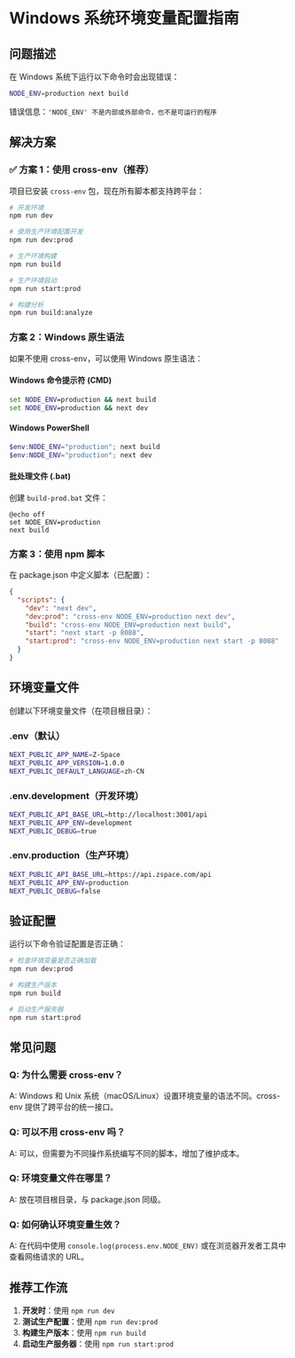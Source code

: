 # Windows 系统环境变量配置指南

## 问题描述

在 Windows 系统下运行以下命令时会出现错误：

```bash
NODE_ENV=production next build
```

错误信息：`'NODE_ENV' 不是内部或外部命令，也不是可运行的程序`

## 解决方案

### ✅ 方案 1：使用 cross-env（推荐）

项目已安装 `cross-env` 包，现在所有脚本都支持跨平台：

```bash
# 开发环境
npm run dev

# 使用生产环境配置开发
npm run dev:prod

# 生产环境构建
npm run build

# 生产环境启动
npm run start:prod

# 构建分析
npm run build:analyze
```

### 方案 2：Windows 原生语法

如果不使用 cross-env，可以使用 Windows 原生语法：

#### Windows 命令提示符 (CMD)

```cmd
set NODE_ENV=production && next build
set NODE_ENV=production && next dev
```

#### Windows PowerShell

```powershell
$env:NODE_ENV="production"; next build
$env:NODE_ENV="production"; next dev
```

#### 批处理文件 (.bat)

创建 `build-prod.bat` 文件：

```batch
@echo off
set NODE_ENV=production
next build
```

### 方案 3：使用 npm 脚本

在 package.json 中定义脚本（已配置）：

```json
{
  "scripts": {
    "dev": "next dev",
    "dev:prod": "cross-env NODE_ENV=production next dev",
    "build": "cross-env NODE_ENV=production next build",
    "start": "next start -p 8088",
    "start:prod": "cross-env NODE_ENV=production next start -p 8088"
  }
}
```

## 环境变量文件

创建以下环境变量文件（在项目根目录）：

### .env（默认）

```bash
NEXT_PUBLIC_APP_NAME=Z-Space
NEXT_PUBLIC_APP_VERSION=1.0.0
NEXT_PUBLIC_DEFAULT_LANGUAGE=zh-CN
```

### .env.development（开发环境）

```bash
NEXT_PUBLIC_API_BASE_URL=http://localhost:3001/api
NEXT_PUBLIC_APP_ENV=development
NEXT_PUBLIC_DEBUG=true
```

### .env.production（生产环境）

```bash
NEXT_PUBLIC_API_BASE_URL=https://api.zspace.com/api
NEXT_PUBLIC_APP_ENV=production
NEXT_PUBLIC_DEBUG=false
```

## 验证配置

运行以下命令验证配置是否正确：

```bash
# 检查环境变量是否正确加载
npm run dev:prod

# 构建生产版本
npm run build

# 启动生产服务器
npm run start:prod
```

## 常见问题

### Q: 为什么需要 cross-env？

A: Windows 和 Unix 系统（macOS/Linux）设置环境变量的语法不同。cross-env 提供了跨平台的统一接口。

### Q: 可以不用 cross-env 吗？

A: 可以，但需要为不同操作系统编写不同的脚本，增加了维护成本。

### Q: 环境变量文件在哪里？

A: 放在项目根目录，与 package.json 同级。

### Q: 如何确认环境变量生效？

A: 在代码中使用 `console.log(process.env.NODE_ENV)` 或在浏览器开发者工具中查看网络请求的 URL。

## 推荐工作流

1. **开发时**：使用 `npm run dev`
2. **测试生产配置**：使用 `npm run dev:prod`
3. **构建生产版本**：使用 `npm run build`
4. **启动生产服务器**：使用 `npm run start:prod`
